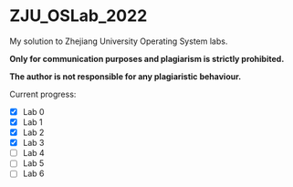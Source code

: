# ZJU_OSLab_2022
My solution to Zhejiang University Operating System labs.

**Only for communication purposes and plagiarism is strictly prohibited.**

**The author is not responsible for any plagiaristic behaviour.**

Current progress:
- [x] Lab 0
- [x] Lab 1
- [x] Lab 2
- [x] Lab 3
- [ ] Lab 4
- [ ] Lab 5
- [ ] Lab 6
